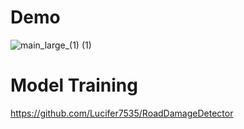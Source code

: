 # Demo
![main_large_(1) (1)](https://github.com/Lucifer7535/Road-Crack-Detector/assets/77360724/cb30b57e-97a2-42e5-af08-374623bc524f)


# Model Training
https://github.com/Lucifer7535/RoadDamageDetector

